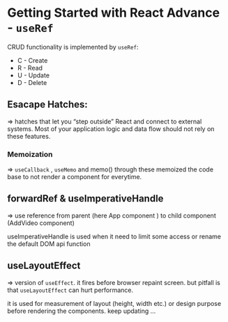 # Getting Started with React Advance - `useRef`

CRUD functionality is implemented by `useRef`:

+ C - Create
+ R - Read
+ U - Update
+ D - Delete

## Esacape Hatches:
=> hatches that let you “step outside” React and connect to external systems. Most of your application logic and data flow should not rely on these features.

### Memoization
=> `useCallback` , `useMemo` and memo() through these memoized the code base to not render a component for everytime.

## forwardRef & useImperativeHandle
=> use reference from parent (here App component ) to child component (AddVideo component)

useImperativeHandle is used when it need to limit some access or rename the default DOM api function

## useLayoutEffect
=> version of `useEffect`. it fires before browser repaint screen. but pitfall is that `useLayoutEffect` can hurt performance.

it is used for measurement of layout (height, width etc.) or design purpose before rendering the components.
keep updating ...

